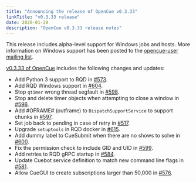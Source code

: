 ```yaml
---
title: "Announcing the release of OpenCue v0.3.33"
linkTitle: "v0.3.33 release"
date: 2020-01-29
description: "OpenCue v0.3.33 release notes"
---
```


This release includes alpha-level support for Windows jobs and hosts. More
information on Windows support has been posted to the
[opencue-user mailing list](https://lists.aswf.io/g/opencue-user/topic/windows_support_alpha/70232740).

[v0.3.33 of OpenCue](https://github.com/AcademySoftwareFoundation/OpenCue/releases/tag/0.3.33)
includes the following changes and updates:

*   Add Python 3 support to RQD in [#573](https://github.com/AcademySoftwareFoundation/OpenCue/pull/573).
*   Add RQD Windows support in [#604](https://github.com/AcademySoftwareFoundation/OpenCue/pull/604).
*   Stop `qtimer` wrong thread segfault in [#598](https://github.com/AcademySoftwareFoundation/OpenCue/pull/598).
*   Stop and delete timer objects when attempting to close a window in [#596](https://github.com/AcademySoftwareFoundation/OpenCue/pull/596).
*   Add #OFRAME# (outframe) to `DispatchSupportService` to support chunks in [#597](https://github.com/AcademySoftwareFoundation/OpenCue/pull/597).
*   Set job back to pending in case of retry in [#517](https://github.com/AcademySoftwareFoundation/OpenCue/pull/517).
*   Upgrade `setuptools` in RQD docker in [#615](https://github.com/AcademySoftwareFoundation/OpenCue/pull/615).
*   Add dummy label to CueSubmit when there are no shows to solve in [#600](https://github.com/AcademySoftwareFoundation/OpenCue/pull/600).
*   Fix the permission check to include GID and UID in [#599](https://github.com/AcademySoftwareFoundation/OpenCue/pull/599).
*   Add retries to RQD gRPC startup in [#584](https://github.com/AcademySoftwareFoundation/OpenCue/pull/584).
*   Update Cuebot service definition to match new command line flags in [#581](https://github.com/AcademySoftwareFoundation/OpenCue/pull/581).
*   Allow CueGUI to create subscriptions larger than 50,000 in [#576](https://github.com/AcademySoftwareFoundation/OpenCue/pull/576).
